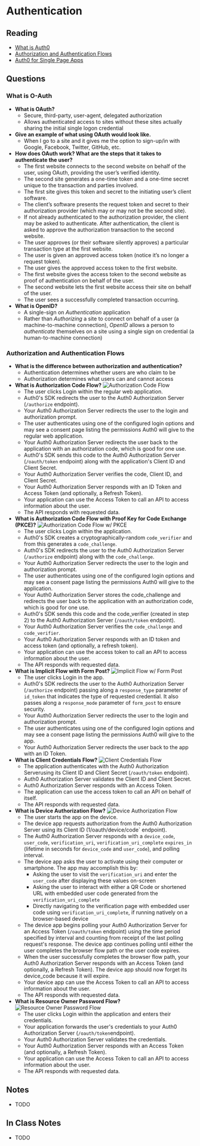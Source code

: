 # Authentication

## Reading

* [What is Auth0](https://www.csoonline.com/article/3216404/what-is-oauth-how-the-open-authorization-framework-works.html)
* [Authorization and Authentication Flows](https://auth0.com/docs/flows)
* [Auth0 for Single Page Apps](https://auth0.com/docs/libraries/auth0-react)

## Questions

### What is O-Auth

* **What is OAuth?**
  * Secure, third-party, user-agent, delegated authorization
  * Allows authenticated access to sites without these sites actually sharing the initial single logon credential
* **Give an example of what using OAuth would look like.**
  * When I go to a site and it gives me the option to sign-up/in with Google, Facebook, Twitter, GitHub, etc.
* **How does OAuth work? What are the steps that it takes to authenticate the user?**
  * The first website connects to the second website on behalf of the user, using OAuth, providing the user’s verified identity.
  * The second site generates a one-time token and a one-time secret unique to the transaction and parties involved.
  * The first site gives this token and secret to the initiating user’s client software.
  * The client’s software presents the request token and secret to their authorization provider (which may or may not be the second site).
  * If not already authenticated to the authorization provider, the client may be asked to authenticate. After authentication, the client is asked to approve the authorization transaction to the second website.
  * The user approves (or their software silently approves) a particular transaction type at the first website.
  * The user is given an approved access token (notice it’s no longer a request token).
  * The user gives the approved access token to the first website.
  * The first website gives the access token to the second website as proof of authentication on behalf of the user.
  * The second website lets the first website access their site on behalf of the user.
  * The user sees a successfully completed transaction occurring.
* **What is OpenID?**
  * A single-sign on *Authentication* application
  * Rather than *Authorizing* a site to connect on behalf of a user (a machine-to-machine connection), *OpenID* allows a person to *authenticate* themselves on a site using a single sign on credential (a human-to-machine connection)

### Authorization and Authentication Flows

* **What is the difference between authorization and authentication?**
  * Authentication determines whether users are who claim to be
  * Authorization determines what users can and cannot access
* **What is Authorization Code Flow?**
  ![Authorization Code Flow](https://images.ctfassets.net/cdy7uua7fh8z/2nbNztohyR7uMcZmnUt0VU/2c017d2a2a2cdd80f097554d33ff72dd/auth-sequence-auth-code.png)
  * The user clicks Login within the regular web application.
  * Auth0's SDK redirects the user to the Auth0 Authorization Server (`/authorize` endpoint).
  * Your Auth0 Authorization Server redirects the user to the login and authorization prompt.
  * The user authenticates using one of the configured login options and may see a consent page listing the permissions Auth0 will give to the regular web application.
  * Your Auth0 Authorization Server redirects the user back to the application with an authorization code, which is good for one use.
  * Auth0's SDK sends this code to the Auth0 Authorization Server (`/oauth/token` endpoint) along with the application's Client ID and Client Secret.
  * Your Auth0 Authorization Server verifies the code, Client ID, and Client Secret.
  * Your Auth0 Authorization Server responds with an ID Token and Access Token (and optionally, a Refresh Token).
  * Your application can use the Access Token to call an API to access information about the user.
  * The API responds with requested data.
* **What is Authorization Code Flow with Proof Key for Code Exchange (PKCE)?**
  ![Authorization Code Flow w/ PKCE](https://images.ctfassets.net/cdy7uua7fh8z/3pstjSYx3YNSiJQnwKZvm5/33c941faf2e0c434a9ab1f0f3a06e13a/auth-sequence-auth-code-pkce.png)
  * The user clicks Login within the application.
  * Auth0's SDK creates a cryptographically-random `code_verifier` and from this generates a `code_challenge`.
  * Auth0's SDK redirects the user to the Auth0 Authorization Server (`/authorize` endpoint) along with the `code_challenge`.
  * Your Auth0 Authorization Server redirects the user to the login and authorization prompt.
  * The user authenticates using one of the configured login options and may see a consent page listing the permissions Auth0 will give to the application.
  * Your Auth0 Authorization Server stores the code_challenge and redirects the user back to the application with an authorization code, which is good for one use.
  * Auth0's SDK sends this code and the code_verifier (created in step 2) to the Auth0 Authorization Server (`/oauth/token` endpoint).
  * Your Auth0 Authorization Server verifies the `code_challenge` and `code_verifier`.
  * Your Auth0 Authorization Server responds with an ID token and access token (and optionally, a refresh token).
  * Your application can use the access token to call an API to access information about the user.
  * The API responds with requested data.
* **What is Implicit Flow with Form Post?**
  ![Implicit Flow w/ Form Post](https://images.ctfassets.net/cdy7uua7fh8z/6m0uE4E7Hpzbdhyh9dEuYK/e36c910ff47a7540bf27e23c02822624/auth-sequence-implicit-form-post.png)
  * The user clicks Login in the app.
  * Auth0's SDK redirects the user to the Auth0 Authorization Server (`/authorize` endpoint) passing along a `response_type` parameter of `id_token` that indicates the type of requested credential. It also passes along a `response_mode` parameter of `form_post` to ensure security.
  * Your Auth0 Authorization Server redirects the user to the login and authorization prompt.
  * The user authenticates using one of the configured login options and may see a consent page listing the permissions Auth0 will give to the app.
  * Your Auth0 Authorization Server redirects the user back to the app with an ID Token.
* **What is Client Credentials Flow?**
  ![Client Credentials Flow](https://images.ctfassets.net/cdy7uua7fh8z/2waLvaQdM5Fl5ZN5xUrF2F/7a6750b784493042d073de709cccd843/Client_Credentials_flow.png)
  * The application authenticates with the Auth0 Authorization Serverusing its Client ID and Client Secret (`/oauth/token` endpoint).
  * Auth0 Authorization Server validates the Client ID and Client Secret.
  * Auth0 Authorization Server responds with an Access Token.
  * The application can use the access token to call an API on behalf of itself.
  * The API responds with requested data.
* **What is Device Authorization Flow?**
  ![Device Authorization Flow](https://images.ctfassets.net/cdy7uua7fh8z/1A6jpG3W1H6SC9ZK92NyKd/40af53209f90a7c392f621f329fb4424/auth-sequence-device-auth.png)
  * The user starts the app on the device.
  * The device app requests authorization from the Auth0 Authorization Server using its Client ID (1/oauth/device/code` endpoint).
  * The Auth0 Authorization Server responds with a `device_code`, `user_code`, `verification_uri`, `verification_uri_complete` `expires_in` (lifetime in seconds for `device_code` and `user_code`), and polling interval.
  * The device app asks the user to activate using their computer or smartphone. The app may accomplish this by:
    * Asking the user to visit the `verification_uri` and enter the `user_code` after displaying these values on-screen
    * Asking the user to interact with either a QR Code or shortened URL with embedded user code generated from the `verification_uri_complete`
    * Directly navigating to the verification page with embedded user code using `verification_uri_complete`, if running natively on a browser-based device
  * The device app begins polling your Auth0 Authorization Server for an Access Token (`/oauth/token` endpoint) using the time period specified by interval and counting from receipt of the last polling request's response. The device app continues polling until either the user completes the browser flow path or the user code expires.
  * When the user successfully completes the browser flow path, your Auth0 Authorization Server responds with an Access Token (and optionally, a Refresh Token). The device app should now forget its device_code because it  will expire.
  * Your device app can use the Access Token to call an API to access information about the user.
  * The API responds with requested data.
* **What is Resource Owner Password Flow?**
  ![Resource Owner Password Flow](https://images.ctfassets.net/cdy7uua7fh8z/4EeYNcnVX1RFcTy5z4lP4v/c3e4d22e6f8bf558caf07338a7388097/ROP_Grant.png)
  * The user clicks Login within the application and enters their credentials.
  * Your application forwards the user's credentials to your Auth0 Authorization Server (`/oauth/token`endpoint).
  * Your Auth0 Authorization Server validates the credentials.
  * Your Auth0 Authorization Server responds with an Access Token (and optionally, a Refresh Token).
  * Your application can use the Access Token to call an API to access information about the user.
  * The API responds with requested data.

## Notes

* TODO

## In Class Notes

* TODO

